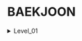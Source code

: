 BAEKJOON
========

<details markdown="1">
<summary>Level_01</summary>

 1. [Hello World!](문제 풀이/2557.java)
 
</details>
